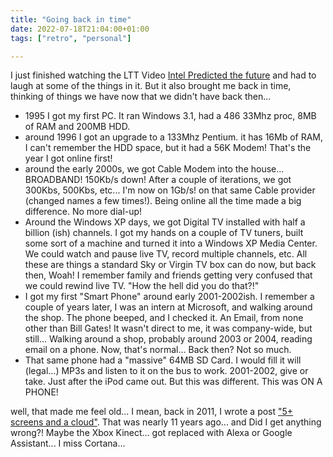 ```yaml
---
title: "Going back in time"
date: 2022-07-18T21:04:00+01:00
tags: ["retro", "personal"]

---
```

I just finished watching the LTT Video [Intel Predicted the future](https://www.youtube.com/watch?v=5-eFLcCDNo8) and had to laugh at some of the things in it. But it also brought me back in time, thinking of things we have now that we didn't have back then...

* 1995 I got my first PC. It ran Windows 3.1, had a 486 33Mhz proc, 8MB of RAM and 200MB HDD. 
* around 1996 I got an upgrade to a 133Mhz Pentium. it has 16Mb of RAM, I can't remember the HDD space, but it had a 56K Modem! That's the year I got online first!
* around the early 2000s, we got Cable Modem into the house... BROADBAND! 150Kb/s down! After a couple of iterations, we got 300Kbs, 500Kbs, etc... I'm now on 1Gb/s! on that same Cable provider (changed names a few times!). Being online all the time made a big difference. No more dial-up!
* Around the Windows XP days, we got Digital TV installed with half a billion (ish) channels. I got my hands on a couple of TV tuners, built some sort of a machine and turned it into a Windows XP Media Center. We could watch and pause live TV, record multiple channels, etc. All these are things a standard Sky or Virgin TV box can do now, but back then, Woah! I remember family and friends getting very confused that we could rewind live TV. "How the hell did you do that?!" 
* I got my first "Smart Phone" around early 2001-2002ish. I remember a couple of years later, I was an intern at Microsoft, and walking around the shop. The phone beeped, and I checked it. An Email, from none other than Bill Gates! It wasn't direct to me, it was company-wide, but still... Walking around a shop, probably around 2003 or 2004, reading email on a phone. Now, that's normal... Back then? Not so much. 
* That same phone had a "massive" 64MB SD Card. I would fill it will (legal...) MP3s and listen to it on the bus to work. 2001-2002, give or take. Just after the iPod came out. But this was different. This was ON A PHONE! 

well, that made me feel old... I mean, back in 2011, I wrote a post ["5+ screens and a cloud"](https://blog.lotas-smartman.net/5-screens-and-a-cloud/). That was nearly 11 years ago... and Did I get anything wrong?! Maybe the Xbox Kinect... got replaced with Alexa or Google Assistant... I miss Cortana...